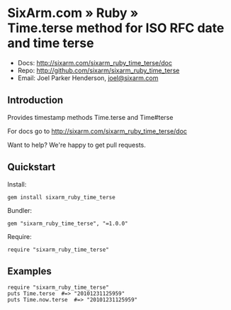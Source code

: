 # SixArm.com » Ruby » <br> Time.terse method for ISO RFC date and time terse

* Docs: <http://sixarm.com/sixarm_ruby_time_terse/doc>
* Repo: <http://github.com/sixarm/sixarm_ruby_time_terse>
* Email: Joel Parker Henderson, <joel@sixarm.com>


## Introduction

Provides timestamp methods Time.terse and Time#terse

For docs go to <http://sixarm.com/sixarm_ruby_time_terse/doc>

Want to help? We're happy to get pull requests.


## Quickstart

Install:

    gem install sixarm_ruby_time_terse

Bundler:

    gem "sixarm_ruby_time_terse", "=1.0.0"

Require:

    require "sixarm_ruby_time_terse"


## Examples

    require "sixarm_ruby_time_terse"
    puts Time.terse  #=> "20101231125959"
    puts Time.now.terse  #=> "20101231125959"




